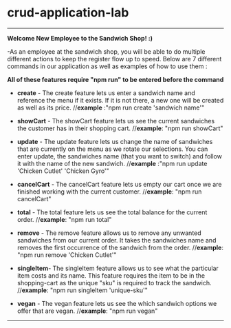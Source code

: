 # crud-application-lab
---
__Welcome New Employee to the Sandwich Shop! :)__

-As an employee at the sandwich shop, you will be able to do multiple different actions to keep the register flow up to speed. Below are 7 different commands in our application as well as examples of how to use them : 

**All of these features require "npm run" to be entered before the command**
- __create__ - The create feature lets us enter a sandwich name and reference the menu if it exists. If it is not there, a new one will be created as well as its price. //__example__ :"npm run create 'sandwich name'"
- __showCart__ - The showCart feature lets us see the current sandwiches the customer has in their shopping cart. 
//__example__: "npm run showCart"

- __update__ - The update feature lets us change the name of sandwiches that are currently on the menu as we rotate our selections. You can enter update, the sandwiches name (that you want to switch) and follow it with the name of the new sandwich.
//__example__ :"npm run update 'Chicken Cutlet' 'Chicken Gyro'"

- __cancelCart__ - The cancelCart feature lets us empty our cart once we are finished working with the current customer.
//__example__: "npm run cancelCart"

- __total__ - The total feature lets us see the total balance for the current order.
//__example__: "npm run total"

- __remove__ - The remove feature allows us to remove any unwanted sandwiches from our current order. It takes the sandwiches name and removes the first occurrence of the sandwich from the order.
//__example__: "npm run remove 'Chicken Cutlet'"

- __singleItem__- The singleItem feature allows us to see what the particular item costs and its name. This feature requires the item to be in the shopping-cart as the unique "sku" is required to track the sandwich.
//__example__: "npm run singleItem 'unique-sku'"

- __vegan__ - The vegan feature lets us see the which sandwich options we offer that are vegan.
//__example__: "npm run vegan"
---